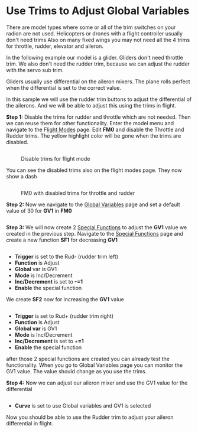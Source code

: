 # Use Trims to Adjust Global Variables

There are model types where some or all of the trim switches on your radion are not used. Helicopters or drones with a flight controller usually don't need trims  Also on many fixed wings you may not need all the 4 trims for throttle, rudder, elevator and aileron.

In the following example our model is a glider. Gliders don't need throttle trim. We also don't need the rudder trim, because we can adjust the rudder with the servo sub trim.

Gliders usually use differential on the aileron mixers. The plane rolls perfect when the differential is set to the correct value.

In this sample we will use the rudder trim buttons to adjust the differential of the ailerons. And we will be able to adjust this using the trims in flight.

**Step 1:** Disable the trims for rudder and throttle which are not needed. Then we can reuse them for other functionality. Enter the model menu and navigate to the F[light Modes](../color-radios/model-settings/flight-modes.md) page. Edit **FM0** and disable the Throttle and Rudder trims. The yellow highlight color will be gone when the trims are disabled.

<figure><img src="/.gitbook/assets/howto-trims-as-switches-fm0-disable-trims.png" alt=""><figcaption><p>Disable trims for flight mode</p></figcaption></figure>

You can see the disabled trims also on the flight modes page. They now show a dash

<figure><img src="/.gitbook/assets/howto-trims-as-switches-fm0-disabled-trims.png" alt=""><figcaption><p>FM0 with disabled trims for throttle and rudder</p></figcaption></figure>

**Step 2:** Now we navigate to the [Global Variables](../color-radios/model-settings/global-variables.md) page and set a default value of 30 for **GV1** in **FM0**

<figure><img src="/.gitbook/assets/howto-trims-as-switches-gv1.png" alt=""><figcaption></figcaption></figure>

**Step 3:** We will now create 2 [Special Functions](../color-radios/model-settings/special-functions.md) to adjust the **GV1** value we created in the previous step. Navigate to the [Special Functions](../color-radios/model-settings/special-functions.md) page and create a new function **SF1** for decreasing **GV1**

<figure><img src="/.gitbook/assets/howto-trims-as-switches-sf1.png" alt=""><figcaption></figcaption></figure>

* **Trigger** is set to the Rud-  (rudder trim left)
* **Function** is Adjust
* **Global** var is GV1
* **Mode** is Inc/Decrement
* **Inc/Decrement** is set to **-=1**
* **Enable** the special function

We create **SF2** now for increasing the **GV1** value

<figure><img src="/.gitbook/assets/howto-trims-as-switches-sf2.png" alt=""><figcaption></figcaption></figure>

* **Trigger** is set to Rud+ (rudder trim right)
* **Function** is Adjust
* **Global var** is GV1
* **Mode** is Inc/Decrement
* **Inc/Decrement** is set to +**=1**
* **Enable** the special function

after those 2 special functions are created you can already test the functionality. When you go to Global Variables page you can monitor the GV1 value. The value should change as  you use the trims.

**Step 4:** Now we can adjust our aileron mixer and use the GV1 value for the differential

<figure><img src="/.gitbook/assets/howto-trims-as-switches-ail-mix.png" alt=""><figcaption></figcaption></figure>

* **Curve** is set to use Global variables and GV1 is selected

Now you should be able to use the Rudder trim to adjust your aileron differential in flight.
